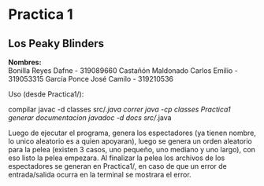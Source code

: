 # Practica 1

## Los Peaky Blinders

**Nombres:**  
Bonilla Reyes Dafne - 319089660
Castañón Maldonado Carlos Emilio - 319053315
García Ponce José Camilo - 319210536

Uso (desde Practica1/):

compilar javac -d classes src/*.java
correr java -cp classes Practica1
generar documentacion javadoc -d docs src/*.java

Luego de ejecutar el programa, genera los espectadores (ya tienen nombre, lo unico aleatorio es a quien apoyaran), luego se genera un orden aleatorio para la pelea (existen 3 casos, uno pequeño, uno mediano y uno largo), con eso listo la pelea empezara.
Al finalizar la pelea los archivos de los espectadores se generan en Practica1/, en caso de que un error de entrada/salida ocurra en la terminal se mostrara el error.
